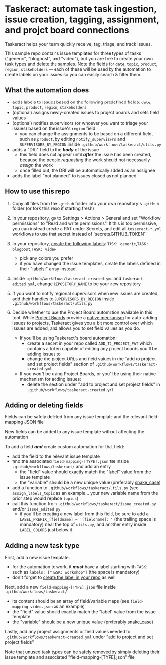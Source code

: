 # Taskeract: automate task ingestion, issue creation, tagging, assignment, and projct board connections

Taskeract helps your team quickly receive, tag, triage, and track issues.

This sample repo contains issue templates for three types of tasks ("generic", "blogpost", and "video"), but you are free to create your own task types and delete the samples. Note the fields for `date`, `topic`, `product`, `region`, `stakeholders` -- each of these will be used by the automation to create labels on your issues so you can easily search & filter them.

## What the automation does

- adds labels to issues based on the following predefined fields: `date`, `topic`, `product`, `region`, `stakeholders`
- (optional) assigns newly-created issues to project boards and sets field values
- (optional) notifies supervisors (or whoever you want to triage your issues) based on the issue's `region` field
  - you can change the assignments to be based on a different field, such as `product`, by editing `notify_supervisors` and `SUPERVISORS_BY_REGION` inside `.github/workflows/taskeract/utils.py`
- adds a "DRI" field to the **_body_** of the issue
  - this field does not appear until **_after_** the issue has been created, because the people _requesting_ the work should not necessarily _assign_ the work
  - once filled out, the DRI will be automatically added as an assignee
- adds the label "not planned" to issues closed as not planned

## How to use this repo

1. Copy all files from the `.github` folder into your own repository's `.github` folder (or fork this repo if starting fresh)

1. In your repository, go to Settings > Actions > General and set "Workflow permissions" to "Read and write permissions". If this is too permissive, you can instead create a PAT under Secrets, and edit all `tesseract-*.yml` workflows to use that secret instead of `secrets.GITHUB_TOKEN``

1. In your repository, [create the following labels](https://docs.github.com/en/issues/using-labels-and-milestones-to-track-work/managing-labels#creating-a-label): `TASK: generic`,`TASK: blogpost`,`TASK: video`
    - pick any colors you prefer
    - if you have changed the issue templates, create the labels defined in their "labels:" array instead.

1. Inside `.github/workflows/taskeract-created.yml` and `taskeract-edited.yml`, change `REPOSITORY_NAME` to be your new repository

1. If you want to notify regional supervisors when new issues are created, add their handles to `SUPERVISORS_BY_REGION` inside `.github/workflows/taskeract/utils.py`

1. Decide whether to use the Project Board automation available in this tool. While [Project Boards](https://docs.github.com/en/issues/planning-and-tracking-with-projects) provide a [native mechanism](https://docs.github.com/en/issues/planning-and-tracking-with-projects/automating-your-project/adding-items-automatically) for auto-adding issues to projects, Taskeract gives you a bit more control over which issues are added, and allows you to set field values as you do.
    - If you'll be using Taskeract's board automation:
      - create a secret in your repo called `ADD_TO_PROJECT_PAT` which contains a token capable of editing any project boards you'll be adding issues to
      - change the project URLs and field values in the "add to project and set project fields" section of `.github/workflows/taskeract-created.yml`
    - If you _won't_ be using Project Boards, or you'll be using their native mechanism for adding issues:
      - delete the section under "add to project and set project fields" in `.github/workflows/taskeract-created.yml`

## Adding or deleting fields

Fields can be safely deleted from any issue template and the relevant field-mapping JSON file

New fields can be added to any issue template without affecting the automation

To add a field **_and_** create custom automation for that field:

- add the field to the relevant issue template
- find the associated `field-mapping-[TYPE].json` file inside `.github/workflows/taskeract/` and add an entry
  - the "field" value should exactly match the "label" value from the issue template
  - the "variable" should be a new unique value (preferably [snake_case](https://en.wikipedia.org/wiki/Snake_case))
- add a function to `.github/workflows/taskeract/utils.py` (see `assign_labels_topic` as an example... your new variable name from the prior step would replace `topics`)
- call this function from `.github/workflows/taskeract/issue_created.py` and/or `issue_edited.py`
  - if you'll be creating a new label from this field, be sure to add a `LABEL_PREFIX_[fieldname] = '[fieldname]: '` (the trailing space is mandatory) near the top of `utils.py`, and another entry inside `LABEL_COLORS` just below it.

## Adding a new task type

First, add a new issue template.

- for the automation to work, it **_must_** have a label starting with `TASK: ` such as `labels: ["TASK: workshop"]` (the space is mandatory)
- don't forget to [create the label in your repo](https://docs.github.com/en/issues/using-labels-and-milestones-to-track-work/managing-labels#creating-a-label) as well

Next, add a new `field-mapping-[TYPE].json` file inside `.github/workflows/taskeract/`

- its content should be an array of field/variable maps (see `field-mapping-video.json` as an example)
- the "field" value should exactly match the "label" value from the issue template
- the "variable" should be a new unique value (preferably [snake_case](https://en.wikipedia.org/wiki/Snake_case))

Lastly, add any project assignments or field values needed to `.github/workflows/taskeract-created.yml` under "add to project and set project fields"

Note that unused task types can be safely removed by simply deleting their issue template and associated "field-mapping-[TYPE].json" file
